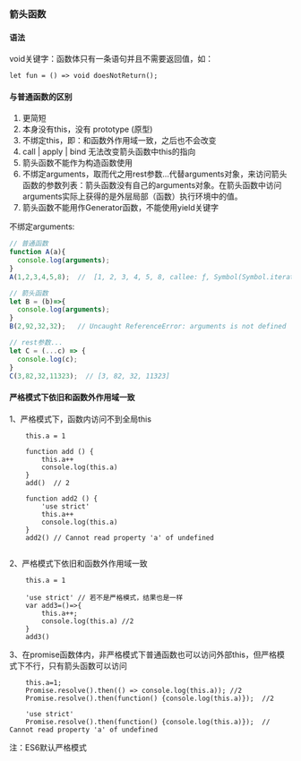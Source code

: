 ### 箭头函数

#### 语法
void关键字：函数体只有一条语句并且不需要返回值，如：
```
let fun = () => void doesNotReturn();
```

#### 与普通函数的区别
1. 更简短
2. 本身没有this，没有 prototype (原型)
3. 不绑定this，即：和函数外作用域一致，之后也不会改变
4. call | apply | bind 无法改变箭头函数中this的指向
5. 箭头函数不能作为构造函数使用
6. 不绑定arguments，取而代之用rest参数...代替arguments对象，来访问箭头函数的参数列表：箭头函数没有自己的arguments对象。在箭头函数中访问arguments实际上获得的是外层局部（函数）执行环境中的值。
7. 箭头函数不能用作Generator函数，不能使用yield关键字

不绑定arguments:
```js
// 普通函数
function A(a){
  console.log(arguments);
}
A(1,2,3,4,5,8);  //  [1, 2, 3, 4, 5, 8, callee: ƒ, Symbol(Symbol.iterator): ƒ]

// 箭头函数
let B = (b)=>{
  console.log(arguments);
}
B(2,92,32,32);   // Uncaught ReferenceError: arguments is not defined

// rest参数...
let C = (...c) => {
  console.log(c);
}
C(3,82,32,11323);  // [3, 82, 32, 11323]
```

#### 严格模式下依旧和函数外作用域一致

1、严格模式下，函数内访问不到全局this
```
    this.a = 1

    function add () {
        this.a++
        console.log(this.a)
    }
    add()  // 2

    function add2 () {
        'use strict'
        this.a++
        console.log(this.a)
    }
    add2() // Cannot read property 'a' of undefined


```

2、严格模式下依旧和函数外作用域一致
```
    this.a = 1

    'use strict' // 若不是严格模式，结果也是一样
    var add3=()=>{
        this.a++;
        console.log(this.a) //2
    }
    add3()
```

3、在promise函数体内，非严格模式下普通函数也可以访问外部this，但严格模式下不行，只有箭头函数可以访问
```
    this.a=1;
    Promise.resolve().then(() => console.log(this.a)); //2
    Promise.resolve().then(function() {console.log(this.a)});  //2

    'use strict'
    Promise.resolve().then(function() {console.log(this.a)});  // Cannot read property 'a' of undefined
```

注：ES6默认严格模式